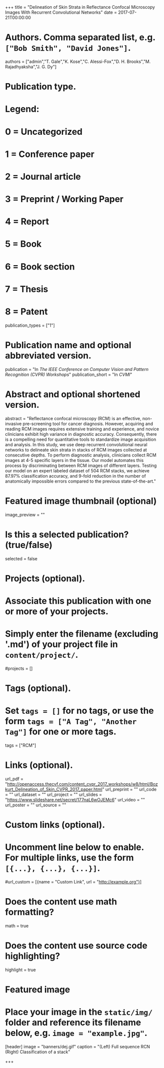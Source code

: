 +++
title = "Delineation of Skin Strata in Reflectance Confocal Microscopy Images With Recurrent Convolutional Networks"
date = 2017-07-21T00:00:00

# Authors. Comma separated list, e.g. `["Bob Smith", "David Jones"]`.
authors = ["admin","T. Gale","K. Kose","C. Alessi-Fox","D. H. Brooks","M. Rajadhyaksha","J. G. Dy"]


# Publication type.
# Legend:
# 0 = Uncategorized
# 1 = Conference paper
# 2 = Journal article
# 3 = Preprint / Working Paper
# 4 = Report
# 5 = Book
# 6 = Book section
# 7 = Thesis
# 8 = Patent
publication_types = ["1"]

# Publication name and optional abbreviated version.
publication = "In *The IEEE Conference on Computer Vision and Pattern Recognition (CVPR) Workshops*"
publication_short = "In *CVMI*"

# Abstract and optional shortened version.
abstract = "Reflectance confocal microscopy (RCM) is an effective, non-invasive pre-screening tool for cancer diagnosis. However, acquiring and reading RCM images requires extensive training and experience, and novice clinicians exhibit high variance in diagnostic accuracy. Consequently, there is a compelling need for quantitative tools to standardize image acquisition and analysis. In this study, we use deep recurrent convolutional neural networks to delineate skin strata in stacks of RCM images collected at consecutive depths. To perform diagnostic analysis, clinicians collect RCM images at 4-5 specific layers in the tissue. Our model automates this process by discriminating between RCM images of different layers. Testing our model on an expert labeled dataset of 504 RCM stacks, we achieve 87.97% classification accuracy, and 9-fold reduction in the number of anatomically impossible errors compared to the previous state-of-the-art."

# Featured image thumbnail (optional)
image_preview = ""

# Is this a selected publication? (true/false)
selected = false

# Projects (optional).
#   Associate this publication with one or more of your projects.
#   Simply enter the filename (excluding '.md') of your project file in `content/project/`.
#projects = []

# Tags (optional).
#   Set `tags = []` for no tags, or use the form `tags = ["A Tag", "Another Tag"]` for one or more tags.
tags = ["RCM"]

# Links (optional).
url_pdf = "http://openaccess.thecvf.com/content_cvpr_2017_workshops/w8/html/Bozkurt_Delineation_of_Skin_CVPR_2017_paper.html"
url_preprint = ""
url_code = ""
url_dataset = ""
url_project = ""
url_slides = "https://www.slideshare.net/secret/177naL6wOJEMc6"
url_video = ""
url_poster = ""
url_source = ""

# Custom links (optional).
#   Uncomment line below to enable. For multiple links, use the form `[{...}, {...}, {...}]`.
#url_custom = [{name = "Custom Link", url = "http://example.org"}]

# Does the content use math formatting?
math = true

# Does the content use source code highlighting?
highlight = true

# Featured image
# Place your image in the `static/img/` folder and reference its filename below, e.g. `image = "example.jpg"`.
[header]
image = "banners/dej.gif"
caption = "(Left) Full sequence RCN (Right) Classification of a stack"

+++